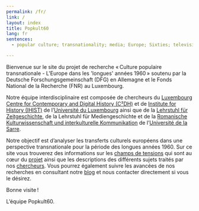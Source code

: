 ```yaml
---
permalink: /fr/
link: /
layout: index
title: Popkult60
lang: fr
sentences:
  - popular culture; transnationality; media; Europe; Sixties; television; americanisation

---
```


Bienvenue sur le site du projet de recherche « Culture populaire transnationale - L'Europe dans les 'longues' années 1960 » soutenu par la Deutsche Forschungsgemeinschaft (DFG) en Allemagne et le Fonds National de la Recherche (FNR) au Luxembourg.  

Notre équipe interdisciplinaire est composée de chercheurs du [Luxembourg Centre for Contemporary and Digital History (C²DH)](https://c2dh.uni.lu) et de [Institute for History (IHIST)](https://history.uni.lu/) de l’[Université du Luxembourg](https://wwwfr.uni.lu/) ainsi que de la [Lehrstuhl für Zeitgeschichte](https://www.uni-saarland.de/lehrstuhl/zeitgeschichte/hueser.html), de la Lehrstuhl für Mediengeschichte et de la [Romanische Kulturwissenschaft und interkulturelle Kommunikation](http://www.kmg.uni-saarland.de) de l’[Université de la Sarre](https://www.uni-saarland.de/nc/startseite.html). 

Notre objectif est d’analyser les transferts culturels européens dans une perspective transnationale pour la période des longues années 1960. Sur ce site vous trouverez des informations sur les [champs de tensions](https://c2dh.github.io/popkult60/fields/) qui sont au cœur du [projet](https://c2dh.github.io/popkult60/about/) ainsi que les descriptions des différents sujets traités par nos [chercheurs](https://c2dh.github.io/popkult60/people/). Vous pourrez également suivre les avancées de nos recherches en consultant notre [blog](https://c2dh.github.io/popkult60/blog/) et nous contacter directement si vous le désirez. 

Bonne visite ! 

L’équipe Popkult60.
